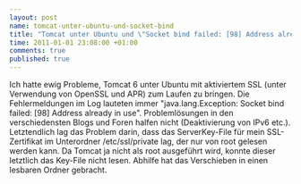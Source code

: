 ```yaml
--- 
layout: post
name: tomcat-unter-ubuntu-und-socket-bind
title: "Tomcat unter Ubuntu und \"Socket bind failed: [98] Address already in use\""
time: 2011-01-01 23:08:00 +01:00
comments: true
published: true
---
```

Ich hatte ewig Probleme, Tomcat 6 unter Ubuntu mit aktiviertem SSL (unter Verwendung von OpenSSL und APR) zum Laufen zu bringen. 
Die Fehlermeldungen im Log lauteten immer "java.lang.Exception: Socket bind failed: [98] Address already in use". Problemlösungen 
in den verschiedensten Blogs und Foren halfen nicht (Deaktivierung von IPv6 etc.).  
Letztendlich lag das Problem darin, dass das ServerKey-File für mein SSL-Zertifikat im Unterordner /etc/ssl/private lag, der nur von root gelesen werden kann. Da Tomcat ja nicht 
als root ausgeführt wird, konnte dieser letztlich das Key-File nicht lesen. Abhilfe hat das Verschieben in einen lesbaren Ordner gebracht.

